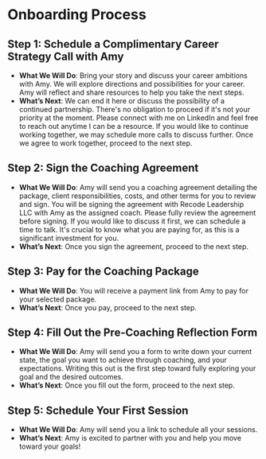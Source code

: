 # Onboarding Process
## Step 1: Schedule a Complimentary Career Strategy Call with Amy
- **What We Will Do**: Bring your story and discuss your career ambitions with Amy. We will explore directions and possibilities for your career. Amy will reflect and share resources to help you take the next steps.
- **What’s Next**: We can end it here or discuss the possibility of a continued partnership. There's no obligation to proceed if it's not your priority at the moment. Please connect with me on LinkedIn and feel free to reach out anytime I can be a resource. If you would like to continue working together, we may schedule more calls to discuss further. Once we agree to work together, proceed to the next step.

## Step 2: Sign the Coaching Agreement
- **What We Will Do**: Amy will send you a coaching agreement detailing the package, client responsibilities, costs, and other terms for you to review and sign. You will be signing the agreement with Recode Leadership LLC with Amy as the assigned coach.  Please fully review the agreement before signing. If you would like to discuss it first, we can schedule a time to talk. It's crucial to know what you are paying for, as this is a significant investment for you.
- **What’s Next**: Once you sign the agreement, proceed to the next step.

## Step 3: Pay for the Coaching Package
- **What We Will Do**: You will receive a payment link from Amy to pay for your selected package.
- **What’s Next**: Once you pay, proceed to the next step.

## Step 4: Fill Out the Pre-Coaching Reflection Form
- **What We Will Do**: Amy will send you a form to write down your current state, the goal you want to achieve through coaching, and your expectations. Writing this out is the first step toward fully exploring your goal and the desired outcomes.
- **What’s Next**: Once you fill out the form, proceed to the next step.

## Step 5: Schedule Your First Session
- **What We Will Do**: Amy will send you a link to schedule all your sessions.
- **What’s Next**: Amy is excited to partner with you and help you move toward your goals!
